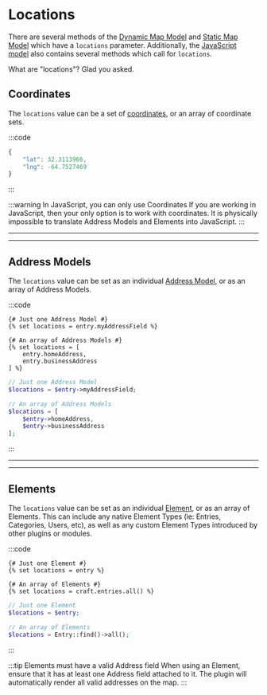 # Locations

There are several methods of the [Dynamic Map Model](/models/dynamic-map-model/) and [Static Map Model](/models/static-map-model/) which have a `locations` parameter. Additionally, the [JavaScript model](/models/javascript/) also contains several methods which call for `locations`.

What are "locations"? Glad you asked.

## Coordinates

The `locations` value can be a set of [coordinates](/models/coordinates/), or an array of coordinate sets.

:::code
```js JSON
{
    "lat": 32.3113966,
    "lng": -64.7527469
}
```
:::

:::warning In JavaScript, you can only use Coordinates
If you are working in JavaScript, then your only option is to work with coordinates. It is physically impossible to translate Address Models and Elements into JavaScript.
:::

---
---

## Address Models

The `locations` value can be set as an individual [Address Model](/models/address-model/), or as an array of Address Models.

:::code
```twig
{# Just one Address Model #}
{% set locations = entry.myAddressField %}

{# An array of Address Models #}
{% set locations = [
    entry.homeAddress,
    entry.businessAddress
] %}
```
```php
// Just one Address Model
$locations = $entry->myAddressField;

// An array of Address Models
$locations = [
    $entry->homeAddress,
    $entry->businessAddress
];
```
:::

---
---

## Elements

The `locations` value can be set as an individual [Element](https://craftcms.com/docs/3.x/elements.html), or as an array of Elements. This can include any native Element Types (ie: Entries, Categories, Users, etc), as well as any custom Element Types introduced by other plugins or modules.

:::code
```twig
{# Just one Element #}
{% set locations = entry %}

{# An array of Elements #}
{% set locations = craft.entries.all() %}
```
```php
// Just one Element
$locations = $entry;

// An array of Elements
$locations = Entry::find()->all();
```
:::

:::tip Elements must have a valid Address field
When using an Element, ensure that it has at least one Address field attached to it. The plugin will automatically render all valid addresses on the map.
:::
